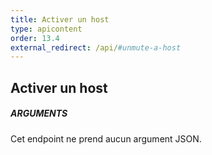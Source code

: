 ```yaml
---
title: Activer un host
type: apicontent
order: 13.4
external_redirect: /api/#unmute-a-host
---
```


## Activer un host
##### ARGUMENTS

Cet endpoint ne prend aucun argument JSON.
